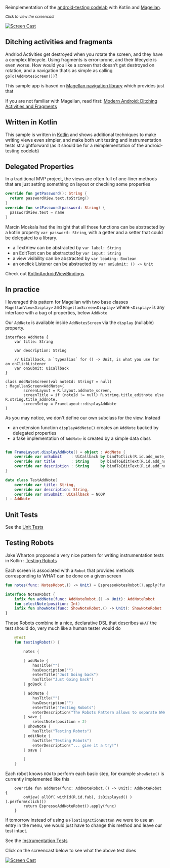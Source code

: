 Reimplementation of the [android-testing codelab](https://github.com/googlecodelabs/android-testing) with Kotlin and [Magellan](https://github.com/wealthfront/magellan).

   <small>*Click to view the screencast*</small>

[![Screen Cast](https://user-images.githubusercontent.com/459464/27325147-c8a881ae-55a7-11e7-93f8-ba83701cb3a4.png)](https://www.youtube.com/watch?v=sqtlAL8f2YU)



Ditching activities and fragments
-------

Andriod Activities get destroyed when you rotate the screen, and they have a complex lifecycle. Using fragments is error-prone, and their lifecycle is even worse. How would you like a screen that doesn’t get destroyed on rotation, and a navigation that’s as simple as calling `goTo(AddNotesScreen())`?

This sample app is based on [Magellan navigation library](https://github.com/wealthfront/magellan) which provides just that

If you are not familiar with Magellan, read first: [Modern Android: Ditching Activities and Fragments](https://news.realm.io/news/sf-fabien-davos-modern-android-ditching-activities-fragments/)

Written in Kotlin
-----

This sample is written in [Kotlin](kotlinlang.org) and shows additional techniques to make writing views even simpler, and make both unit testing and instrumentation tests straightforward (as it should be for a reimplementation of the android-testing codelab)

Delegated Properties
--------------------

In a traditional MVP project, the views are often full of one-liner methods that are just setting something on layout or checking some properties

```kotlin
override fun getPassword(): String {
  return passwordView.text.toString()
}
override fun setPassword(password: String) {
  passwordView.text = name
}
```

Marcin Moskala had the insight that all those functions can be abstracted by a kotlin property `var password: String`,
with a getter and a setter that could be delegated to a library.

- a TextView can be abstracted by `var label: String`
- an EditText can be abstracted by `var input: String`
- a view visibility can be abstracted by `var loading: Boolean`
- an onclick Listener can be abstracted by `var onSubmit: () -> Unit`

Check out [KotlinAndroidViewBindings](https://github.com/MarcinMoskala/KotlinAndroidViewBindings)

In practice
-----------

I leveraged this pattern for Magellan with two base classes `MagellanView<Display>` and `MagellanScreen<Display>`
where `<Display>` is any interface with a bag of properties, below `AddNote`

Our `AddNote` is available inside `AddNotesScreen` via the `display` (nullable) property.


```
interface AddNote {
    var title: String

    var description: String

    // UiCallback, a `typealias` for () -> Unit, is what you use for an onClickListener
    var onSubmit: UiCallback
}

class AddNoteScreen(val noteId: String? = null)
: MagellanScreen<AddNote>(
        screenLayout = R.layout.addnote_screen,
        screenTitle = if (noteId != null) R.string.title_editnote else R.string.title_addnote,
        screenSetup = FrameLayout::displayAddNote
)
```



As you may notice, we don't define our own subclass for the view. Instead

- an extension function `displayAddNote()` creates an `AddNote` backed by delegated properties
- a fake implementation of `AddNote` is created by a simple data class

```kotlin

fun FrameLayout.displayAddNote() = object : AddNote {
    override var onSubmit    : UiCallback by bindToClick(R.id.add_note_save)
    override var title       : String     by bindToEditText(R.id.add_note_title)
    override var description : String     by bindToEditText(R.id.add_note_description)
}

data class TestAddNote(
    override var title: String,
    override var description: String,
    override var onSubmit: UiCallback = NOOP
) : AddNote
```




Unit Tests
----------



See the [Unit Tests](https://github.com/jmfayard/android-kotlin-magellan/tree/master/src/test/kotlin/com/wealthfront/magellan/kotlinsample)


Testing Robots
-----

Jake Wharton proposed a very nice pattern for writing instrumentation tests in Kotlin : [Testing Robots ](https://news.realm.io/news/kau-jake-wharton-testing-robots/)

Each screen is associated with a `Robot` that provides methods corresponding to WHAT can be done on a given screen

```kotlin
fun notes(func: NotesRobot.() -> Unit) = EspressoNotesRobot().apply(func)

interface NotesRobot {
    infix fun addNote(func: AddNoteRobot.() -> Unit): AddNoteRobot
    fun selectNote(position: Int)
    infix fun showNote(func: ShowNoteRobot.() -> Unit): ShowNoteRobot
}
```


Those Robots combine in a nice, declarative DSL that describes `WHAT` the test should do, very much like a human tester would do

```kotlin
    @Test
    fun testingRobot() {

        notes {

        } addNote {
            hasTitle("")
            hasDescription("")
            enterTitle("Just Going back")
            hasTitle("Just Going back")
        } goBack {

        } addNote {
            hasTitle("")
            hasDescription("")
            enterTitle("Testing Robots")
            enterDescription("The Robots Pattern allows to separate WHAT a test should verify from HOW the verifications are implemented")
        } save {
            selectNote(position = 2)
        } showNote {
            hasTitle("Testing Robots")
        } editNote {
            hasTitle("Testing Robots")
            enterDescription("... give it a try!")
        } save {

        }
    }
```



Each robot knows `HOW` to perform each basic step, for example `showNote()` is currently implemented like this

```
    override fun addNote(func: AddNoteRobot.() -> Unit): AddNoteRobot {
        onView( allOf( withId(R.id.fab), isDisplayed() ) ).perform(click())
        return EspressoAddNoteRobot().apply(func)
    }
```

If tomorrow instead of using a `FloatingActionButton` we were to use an entry in the menu, we would just have to change this method and leave our test intact.

See the [Instrumentation Tests](https://github.com/jmfayard/android-kotlin-magellan/tree/master/src/androidTest/java/com/wealthfront/magellan/kotlinsample)

Click on the screencast below to see what the above test does

[![Screen Cast](https://user-images.githubusercontent.com/459464/27325147-c8a881ae-55a7-11e7-93f8-ba83701cb3a4.png)](https://www.youtube.com/watch?v=sqtlAL8f2YU)


